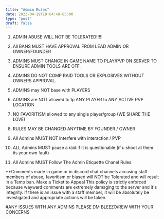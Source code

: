 ```yaml
---
title: "Admin Rules"
date: 2023-04-19T19:04:48-05:00
type: "post"
draft: false
---
```


1. ADMIN ABUSE WILL NOT BE TOLERATED!!!!!

2. All BANS MUST HAVE APPROVAL FROM LEAD ADMIN OR OWNER/FOUNDER

3. ADMINS MUST CHANGE IN GAME NAME TO PLAY/PVP ON SERVER TO ENSURE ADMIN TOOLS ARE OFF.

4. ADMINS DO NOT COMP RAID TOOLS OR EXPLOSIVES WITHOUT OWNERS APPROVAL.

5. ADMINS may NOT base with PLAYERS

6. ADMINS are NOT allowed to tp ANY PLAYER to ANY ACTIVE PVP LOCATION 

7. NO FAVORITISM allowed to any single player/group (WE SHARE THE LOVE)

8. RULES MAY BE CHANGED ANYTIME BY FOUNDER / OWNER

9. All Admins MUST NOT interfere with interaction / PVP 

10. ALL Admins MUST pause a raid if it is questionable (if u shoot at them its your own fault)

11. All Admins MUST Follow The Admin Etiquette Chanel Rules

**Comments made in game or in discord chat channels accusing staff members of abuse, 
   favoritism or biased will NOT be Tolerated and will result in a Temp ban. Make a Ticket to Appeal
   This policy is strictly enforced because wayward comments are extremely damaging to the server and it's integrity.
   If there is an issue with a staff member, it will be absolutely be investigated and appropriate actions will be taken.

#ANY ISSUES WITH ANY ADMINS PLEASE DM BLEEZO/REW WITH YOUR CONCERNS
